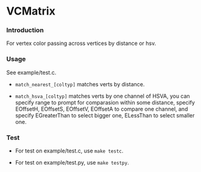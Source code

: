 VCMatrix
===

### Introduction

For vertex color passing across vertices by distance or hsv.

### Usage

See example/test.c.

* `match_nearest_[coltyp]` matches verts by distance.

* `match_hsva_[coltyp]` matches verts by one channel of HSVA,
you can specify range to prompt for comparasion within some distance,
specify EOffsetH, EOffsetS, EOffsetV, EOffsetA to compare one channel,
and specify EGreaterThan to select bigger one, ELessThan to select smaller one.

### Test

* For test on example/test.c, use `make testc`.

* For test on example/test.py, use `make testpy`.
